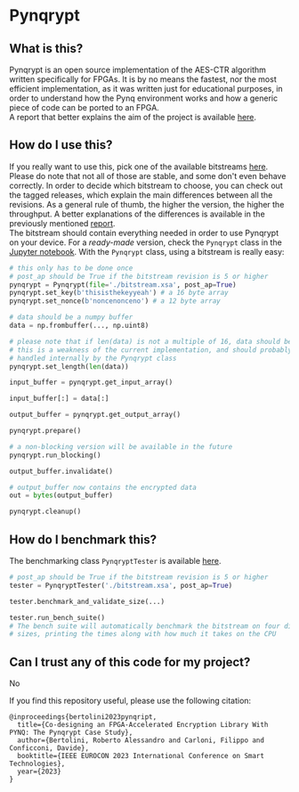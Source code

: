 # Pynqrypt

## What is this?
Pynqrypt is an open source implementation of the AES-CTR algorithm written specifically for FPGAs.
It is by no means the fastest, nor the most efficient implementation, as it was written just for educational purposes, in order to understand how the Pynq environment works and how a generic piece of code can be ported to an FPGA.  
A report that better explains the aim of the project is available [here](docs/paper/report.pdf).

## How do I use this?
If you really want to use this, pick one of the available bitstreams [here](docs/files/).
Please do note that not all of those are stable, and some don't even behave correctly.
In order to decide which bitstream to choose, you can check out the tagged releases, which explain the main differences between all the revisions. As a general rule of thumb, the higher the version, the higher the throughput. A better explanations of the differences is available in the previously mentioned [report](docs/paper/report.pdf).  
The bitstream should contain everything needed in order to use Pynqrypt on your device.
For a *ready-made* version, check the `Pynqrypt` class in the [Jupyter notebook](docs/results.ipynb).
With the `Pynqrypt` class, using a bitstream is really easy:
```python
# this only has to be done once
# post_ap should be True if the bitstream revision is 5 or higher
pynqrypt = Pynqrypt(file='./bitstream.xsa', post_ap=True) 
pynqrypt.set_key(b'thisisthekeyyeah') # a 16 byte array
pynqrypt.set_nonce(b'noncenonceno') # a 12 byte array

# data should be a numpy buffer
data = np.frombuffer(..., np.uint8)

# please note that if len(data) is not a multiple of 16, data should be padded.
# this is a weakness of the current implementation, and should probably be 
# handled internally by the Pynqrypt class
pynqrypt.set_length(len(data))

input_buffer = pynqrypt.get_input_array()

input_buffer[:] = data[:]

output_buffer = pynqrypt.get_output_array()

pynqrypt.prepare()

# a non-blocking version will be available in the future
pynqrypt.run_blocking()

output_buffer.invalidate()

# output_buffer now contains the encrypted data
out = bytes(output_buffer)

pynqrypt.cleanup()

```

## How do I benchmark this?
The benchmarking class `PynqryptTester` is available [here](docs/results.ipynb).
```python
# post_ap should be True if the bitstream revision is 5 or higher
tester = PynqryptTester('./bitstream.xsa', post_ap=True)

tester.benchmark_and_validate_size(...)

tester.run_bench_suite()
# The bench suite will automatically benchmark the bitstream on four different
# sizes, printing the times along with how much it takes on the CPU
```

## Can I trust any of this code for my project?
No

If you find this repository useful, please use the following citation:

```
@inproceedings{bertolini2023pynqript,
  title={Co-designing an FPGA-Accelerated Encryption Library With PYNQ: The Pynqrypt Case Study},
  author={Bertolini, Roberto Alessandro and Carloni, Filippo and Conficconi, Davide},
  booktitle={IEEE EUROCON 2023 International Conference on Smart Technologies},
  year={2023}
}
```
